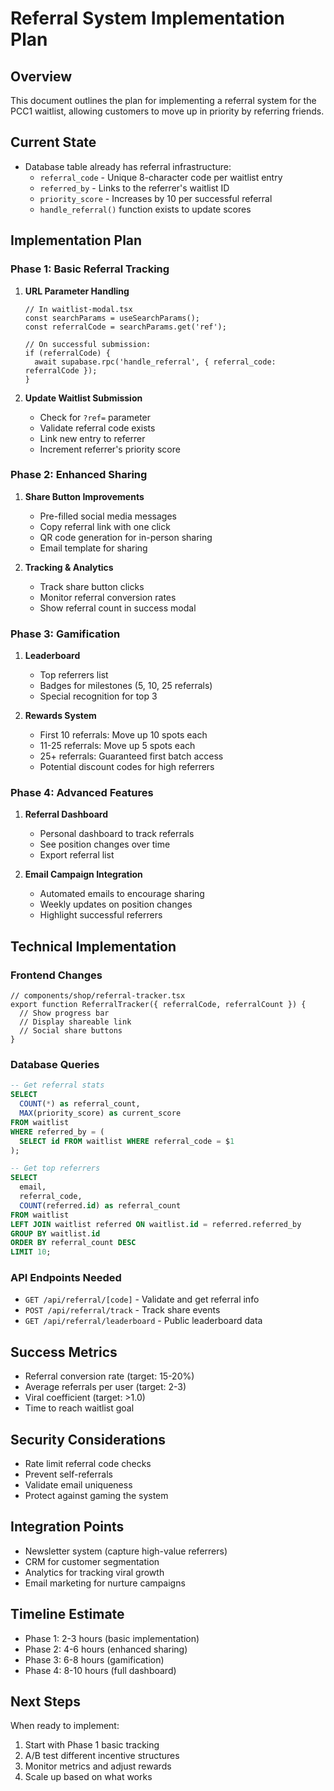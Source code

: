 # Referral System Implementation Plan

## Overview
This document outlines the plan for implementing a referral system for the PCC1 waitlist, allowing customers to move up in priority by referring friends.

## Current State
- Database table already has referral infrastructure:
  - `referral_code` - Unique 8-character code per waitlist entry
  - `referred_by` - Links to the referrer's waitlist ID
  - `priority_score` - Increases by 10 per successful referral
  - `handle_referral()` function exists to update scores

## Implementation Plan

### Phase 1: Basic Referral Tracking
1. **URL Parameter Handling**
   ```tsx
   // In waitlist-modal.tsx
   const searchParams = useSearchParams();
   const referralCode = searchParams.get('ref');
   
   // On successful submission:
   if (referralCode) {
     await supabase.rpc('handle_referral', { referral_code: referralCode });
   }
   ```

2. **Update Waitlist Submission**
   - Check for `?ref=` parameter
   - Validate referral code exists
   - Link new entry to referrer
   - Increment referrer's priority score

### Phase 2: Enhanced Sharing
1. **Share Button Improvements**
   - Pre-filled social media messages
   - Copy referral link with one click
   - QR code generation for in-person sharing
   - Email template for sharing

2. **Tracking & Analytics**
   - Track share button clicks
   - Monitor referral conversion rates
   - Show referral count in success modal

### Phase 3: Gamification
1. **Leaderboard**
   - Top referrers list
   - Badges for milestones (5, 10, 25 referrals)
   - Special recognition for top 3

2. **Rewards System**
   - First 10 referrals: Move up 10 spots each
   - 11-25 referrals: Move up 5 spots each
   - 25+ referrals: Guaranteed first batch access
   - Potential discount codes for high referrers

### Phase 4: Advanced Features
1. **Referral Dashboard**
   - Personal dashboard to track referrals
   - See position changes over time
   - Export referral list

2. **Email Campaign Integration**
   - Automated emails to encourage sharing
   - Weekly updates on position changes
   - Highlight successful referrers

## Technical Implementation

### Frontend Changes
```tsx
// components/shop/referral-tracker.tsx
export function ReferralTracker({ referralCode, referralCount }) {
  // Show progress bar
  // Display shareable link
  // Social share buttons
}
```

### Database Queries
```sql
-- Get referral stats
SELECT 
  COUNT(*) as referral_count,
  MAX(priority_score) as current_score
FROM waitlist
WHERE referred_by = (
  SELECT id FROM waitlist WHERE referral_code = $1
);

-- Get top referrers
SELECT 
  email,
  referral_code,
  COUNT(referred.id) as referral_count
FROM waitlist
LEFT JOIN waitlist referred ON waitlist.id = referred.referred_by
GROUP BY waitlist.id
ORDER BY referral_count DESC
LIMIT 10;
```

### API Endpoints Needed
- `GET /api/referral/[code]` - Validate and get referral info
- `POST /api/referral/track` - Track share events
- `GET /api/referral/leaderboard` - Public leaderboard data

## Success Metrics
- Referral conversion rate (target: 15-20%)
- Average referrals per user (target: 2-3)
- Viral coefficient (target: >1.0)
- Time to reach waitlist goal

## Security Considerations
- Rate limit referral code checks
- Prevent self-referrals
- Validate email uniqueness
- Protect against gaming the system

## Integration Points
- Newsletter system (capture high-value referrers)
- CRM for customer segmentation
- Analytics for tracking viral growth
- Email marketing for nurture campaigns

## Timeline Estimate
- Phase 1: 2-3 hours (basic implementation)
- Phase 2: 4-6 hours (enhanced sharing)
- Phase 3: 6-8 hours (gamification)
- Phase 4: 8-10 hours (full dashboard)

## Next Steps
When ready to implement:
1. Start with Phase 1 basic tracking
2. A/B test different incentive structures
3. Monitor metrics and adjust rewards
4. Scale up based on what works